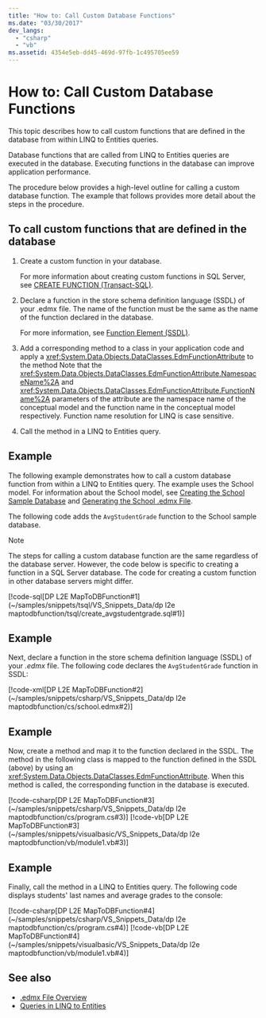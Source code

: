```yaml
---
title: "How to: Call Custom Database Functions"
ms.date: "03/30/2017"
dev_langs: 
  - "csharp"
  - "vb"
ms.assetid: 4354e5eb-dd45-469d-97fb-1c495705ee59
---
```

# How to: Call Custom Database Functions

This topic describes how to call custom functions that are defined in the database from within LINQ to Entities queries.

Database functions that are called from LINQ to Entities queries are executed in the database. Executing functions in the database can improve application performance.

The procedure below provides a high-level outline for calling a custom database function. The example that follows provides more detail about the steps in the procedure.

## To call custom functions that are defined in the database

1. Create a custom function in your database.

     For more information about creating custom functions in SQL Server, see [CREATE FUNCTION (Transact-SQL)](/sql/t-sql/statements/create-function-transact-sql).

2. Declare a function in the store schema definition language (SSDL) of your .edmx file. The name of the function must be the same as the name of the function declared in the database.

     For more information, see [Function Element (SSDL)](/ef/ef6/modeling/designer/advanced/edmx/ssdl-spec#function-element-ssdl).

3. Add a corresponding method to a class in your application code and apply a <xref:System.Data.Objects.DataClasses.EdmFunctionAttribute> to the method Note that the <xref:System.Data.Objects.DataClasses.EdmFunctionAttribute.NamespaceName%2A> and <xref:System.Data.Objects.DataClasses.EdmFunctionAttribute.FunctionName%2A> parameters of the attribute are the namespace name of the conceptual model and the function name in the conceptual model respectively. Function name resolution for LINQ is case sensitive.

4. Call the method in a LINQ to Entities query.  

## Example

The following example demonstrates how to call a custom database function from within a LINQ to Entities query. The example uses the School model. For information about the School model, see [Creating the School Sample Database](https://docs.microsoft.com/previous-versions/dotnet/netframework-4.0/bb399731(v=vs.100)) and [Generating the School .edmx File](https://docs.microsoft.com/previous-versions/dotnet/netframework-4.0/bb399739(v=vs.100)).

The following code adds the `AvgStudentGrade` function to the School sample database.

> [!NOTE]
> The steps for calling a custom database function are the same regardless of the database server. However, the code below is specific to creating a function in a SQL Server database. The code for creating a custom function in other database servers might differ.

[!code-sql[DP L2E MapToDBFunction#1](~/samples/snippets/tsql/VS_Snippets_Data/dp l2e maptodbfunction/tsql/create_avgstudentgrade.sql#1)]

## Example

Next, declare a function in the store schema definition language (SSDL) of your *.edmx* file. The following code declares the `AvgStudentGrade` function in SSDL:

[!code-xml[DP L2E MapToDBFunction#2](~/samples/snippets/csharp/VS_Snippets_Data/dp l2e maptodbfunction/cs/school.edmx#2)]

## Example

Now, create a method and map it to the function declared in the SSDL. The method in the following class is mapped to the function defined in the SSDL (above) by using an <xref:System.Data.Objects.DataClasses.EdmFunctionAttribute>. When this method is called, the corresponding function in the database is executed.

[!code-csharp[DP L2E MapToDBFunction#3](~/samples/snippets/csharp/VS_Snippets_Data/dp l2e maptodbfunction/cs/program.cs#3)]
[!code-vb[DP L2E MapToDBFunction#3](~/samples/snippets/visualbasic/VS_Snippets_Data/dp l2e maptodbfunction/vb/module1.vb#3)]

## Example

Finally, call the method in a LINQ to Entities query. The following code displays students' last names and average grades to the console:

[!code-csharp[DP L2E MapToDBFunction#4](~/samples/snippets/csharp/VS_Snippets_Data/dp l2e maptodbfunction/cs/program.cs#4)]
[!code-vb[DP L2E MapToDBFunction#4](~/samples/snippets/visualbasic/VS_Snippets_Data/dp l2e maptodbfunction/vb/module1.vb#4)]

## See also

- [.edmx File Overview](https://docs.microsoft.com/previous-versions/dotnet/netframework-4.0/cc982042(v=vs.100))
- [Queries in LINQ to Entities](queries-in-linq-to-entities.md)
